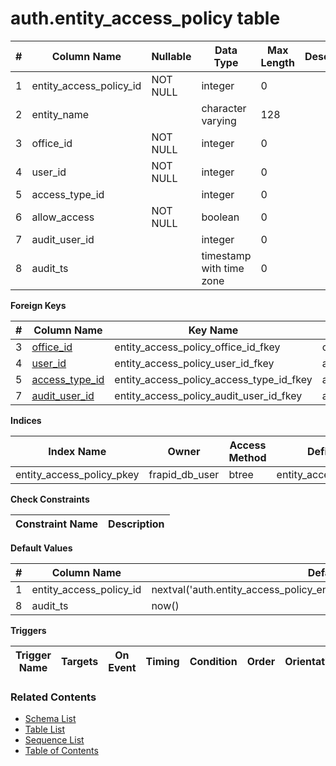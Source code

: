 # auth.entity_access_policy table



| # | Column Name | Nullable | Data Type | Max Length | Description |
| --- | --- | --- | --- | --- | --- |
| 1 | entity_access_policy_id | NOT NULL | integer | 0 |  |
| 2 | entity_name |  | character varying | 128 |  |
| 3 | office_id | NOT NULL | integer | 0 |  |
| 4 | user_id | NOT NULL | integer | 0 |  |
| 5 | access_type_id |  | integer | 0 |  |
| 6 | allow_access | NOT NULL | boolean | 0 |  |
| 7 | audit_user_id |  | integer | 0 |  |
| 8 | audit_ts |  | timestamp with time zone | 0 |  |



**Foreign Keys**

| # | Column Name | Key Name | References |
| --- | --- | --- | --- |
| 3 | [office_id](../core/offices.md) | entity_access_policy_office_id_fkey | core.offices.office_id |
| 4 | [user_id](../account/users.md) | entity_access_policy_user_id_fkey | account.users.user_id |
| 5 | [access_type_id](../auth/access_types.md) | entity_access_policy_access_type_id_fkey | auth.access_types.access_type_id |
| 7 | [audit_user_id](../account/users.md) | entity_access_policy_audit_user_id_fkey | account.users.user_id |



**Indices**

| Index Name | Owner | Access Method | Definition | Description |
| --- | --- | --- | --- | --- |
| entity_access_policy_pkey | frapid_db_user | btree | entity_access_policy_id |  |



**Check Constraints**

| Constraint Name | Description |
| --- | --- |



**Default Values**

| # | Column Name | Default |
| --- | --- | --- |
| 1 | entity_access_policy_id | nextval('auth.entity_access_policy_entity_access_policy_id_seq'::regclass) |
| 8 | audit_ts | now() |


**Triggers**

| Trigger Name | Targets | On Event | Timing | Condition | Order | Orientation | Description |
| --- | --- | --- | --- | --- | --- | --- | --- |


### Related Contents
* [Schema List](../../schemas.md)
* [Table List](../../tables.md)
* [Sequence List](../../sequences.md)
* [Table of Contents](../../README.md)
